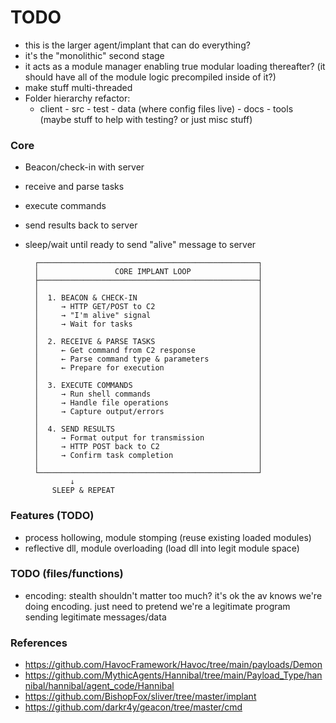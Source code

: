 # TODO
- this is the larger agent/implant that can do everything?
- it's the "monolithic" second stage
- it acts as a module manager enabling true modular loading thereafter? (it should have all of the module logic precompiled inside of it?)
- make stuff multi-threaded
- Folder hierarchy refactor:
  - client
        - src
        - test
        - data (where config files live)
        - docs
        - tools (maybe stuff to help with testing? or just misc stuff)

### Core
- Beacon/check-in with server
- receive and parse tasks
- execute commands
- send results back to server
- sleep/wait until ready to send "alive" message to server


        ┌─────────────────────────────────────────────────┐
        │                 CORE IMPLANT LOOP               │
        ├─────────────────────────────────────────────────┤
        │                                                 │
        │  1. BEACON & CHECK-IN                           │
        │     → HTTP GET/POST to C2                       │
        │     → "I'm alive" signal                        │
        │     → Wait for tasks                            │
        │                                                 │
        │  2. RECEIVE & PARSE TASKS                       │
        │     ← Get command from C2 response              │
        │     ← Parse command type & parameters           │
        │     ← Prepare for execution                     │
        │                                                 │
        │  3. EXECUTE COMMANDS                            │
        │     → Run shell commands                        │
        │     → Handle file operations                    │
        │     → Capture output/errors                     │
        │                                                 │
        │  4. SEND RESULTS                                │
        │     → Format output for transmission            │
        │     → HTTP POST back to C2                      │
        │     → Confirm task completion                   │
        │                                                 │
        └─────────────────────────────────────────────────┘
                ↓
            SLEEP & REPEAT


### Features (TODO)
- process hollowing, module stomping (reuse existing loaded modules)
- reflective dll, module overloading (load dll into legit module space)

### TODO (files/functions)
- encoding: stealth shouldn't matter too much? it's ok the av knows we're doing encoding. just need to pretend we're a legitimate program sending legitimate messages/data


### References
- https://github.com/HavocFramework/Havoc/tree/main/payloads/Demon
- https://github.com/MythicAgents/Hannibal/tree/main/Payload_Type/hannibal/hannibal/agent_code/Hannibal
- https://github.com/BishopFox/sliver/tree/master/implant
- https://github.com/darkr4y/geacon/tree/master/cmd
